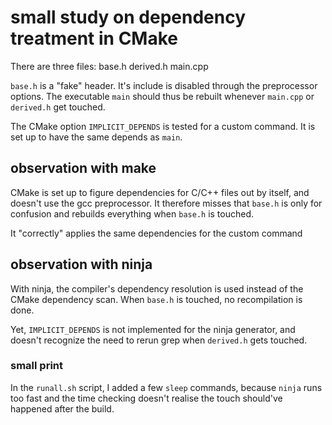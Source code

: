# small study on dependency treatment in CMake

There are three files: base.h derived.h main.cpp

`base.h` is a "fake" header.  It's include is disabled through the preprocessor
options.  The executable `main` should thus be rebuilt whenever `main.cpp` or
`derived.h` get touched.

The CMake option `IMPLICIT_DEPENDS` is tested for a custom command. It is set
up to have the same depends as `main`.

## observation with make

CMake is set up to figure dependencies for C/C++ files out by itself, and
doesn't use the gcc preprocessor. It therefore misses that `base.h` is only for
confusion and rebuilds everything when `base.h` is touched.

It "correctly" applies the same dependencies for the custom command

## observation with ninja

With ninja, the compiler's dependency resolution is used instead of the CMake
dependency scan. When `base.h` is touched, no recompilation is done.

Yet, `IMPLICIT_DEPENDS` is not implemented for the ninja generator, and doesn't
recognize the need to rerun grep when `derived.h` gets touched.


### small print

In the `runall.sh` script, I added a few `sleep` commands, because `ninja` runs
too fast and the time checking doesn't realise the touch should've happened
after the build.
